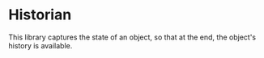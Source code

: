 # Historian
This library captures the state of an object, so that at the end, the object's history is available.

